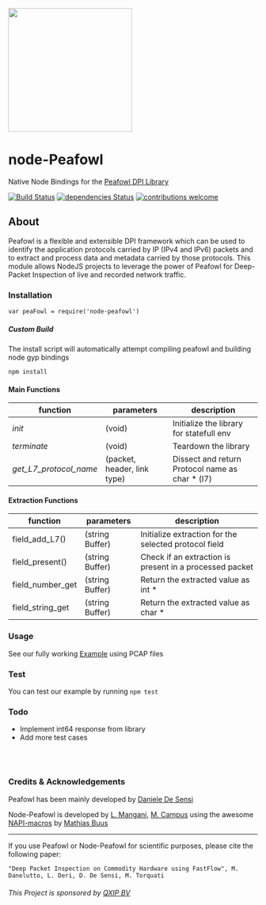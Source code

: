 

<img src="https://i.imgur.com/jrQX0Of.gif" width=250>

# node-Peafowl
Native Node Bindings for the [Peafowl DPI Library](https://github.com/DanieleDeSensi/Peafowl)

[![Build Status](https://travis-ci.org/libpeafowl/node-peafowl.svg?branch=master)](https://travis-ci.org/libpeafowl/node-peafowl)
[![dependencies Status](https://david-dm.org/libpeafowl/node-peafowl/status.svg)](https://david-dm.org/libpeafowl/node-peafowl)
[![contributions welcome](https://img.shields.io/badge/contributions-welcome-brightgreen.svg?style=flat)](https://github.com/libpeafowl/node-peafowl/issues)

## About
Peafowl is a flexible and extensible DPI framework which can be used to identify the application protocols carried by IP (IPv4 and IPv6) packets and to extract and process data and metadata carried by those protocols. This module allows NodeJS projects to leverage the power of Peafowl for Deep-Packet Inspection of live and recorded network traffic.

### Installation
```
var peaFowl = require('node-peafowl')
```

##### Custom Build
The install script will automatically attempt compiling peafowl and building node gyp bindings
```
npm install
```

#### Main Functions
| function  | parameters  |  description |
|---|---|---|
| _init_  | (void) |  Initialize the library for statefull env |
| _terminate_ | (void) | Teardown the library |
| _get_L7_protocol_name_ | (packet, header, link type) | Dissect and return Protocol name as char * (l7) |

#### Extraction Functions
| function  | parameters  |  description |
|---|---|---|
| field_add_L7()  | (string Buffer) |  Initialize extraction for the selected protocol field |
| field_present() | (string Buffer) | Check if an extraction is present in a processed packet |
| field_number_get | (string Buffer) | Return the extracted value as int * |
| field_string_get | (string Buffer) | Return the extracted value as char * |


### Usage
See our fully working [Example](https://github.com/lmangani/node-peafowl/tree/master/example) using PCAP files

### Test
You can test our example by running ```npm test```

### Todo
* Implement int64 response from library
* Add more test cases

<br/>
<br/>

### Credits & Acknowledgements

Peafowl has been mainly developed by [Daniele De Sensi](https://github.com/DanieleDeSensi)

Node-Peafowl is developed by [L. Mangani](https://github.com/lmangani), [M. Campus](https://github.com/kYroL01) using the awesome [NAPI-macros](https://github.com/mafintosh/napi-macros) by [Mathias Buus](https://github.com/mafintosh)


-------------

If you use Peafowl or Node-Peafowl for scientific purposes, please cite the following paper:

```"Deep Packet Inspection on Commodity Hardware using FastFlow", M. Danelutto, L. Deri, D. De Sensi, M. Torquati```

###### This Project is sponsored by [QXIP BV](http://qxip.net)
